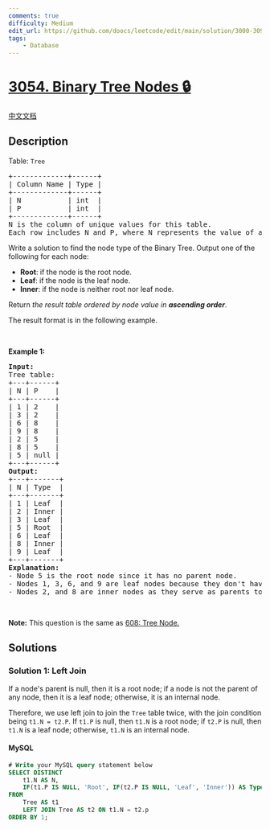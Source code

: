 ```yaml
---
comments: true
difficulty: Medium
edit_url: https://github.com/doocs/leetcode/edit/main/solution/3000-3099/3054.Binary%20Tree%20Nodes/README_EN.md
tags:
    - Database
---
```


<!-- problem:start -->

# [3054. Binary Tree Nodes 🔒](https://leetcode.com/problems/binary-tree-nodes)

[中文文档](/solution/3000-3099/3054.Binary%20Tree%20Nodes/README.md)

## Description

<!-- description:start -->

<p>Table: <font face="monospace"><code>Tree</code></font></p>

<pre>
+-------------+------+ 
| Column Name | Type | 
+-------------+------+ 
| N           | int  | 
| P           | int  |
+-------------+------+
N is the column of unique values for this table.
Each row includes N and P, where N represents the value of a node in Binary Tree, and P is the parent of N.
</pre>

<p>Write a solution to find the node type of the Binary Tree. Output one of the following for each node:</p>

<ul>
	<li><strong>Root</strong>: if the node is the root node.</li>
	<li><strong>Leaf</strong>: if the node is the leaf node.</li>
	<li><strong>Inner</strong>: if the node is neither root nor leaf node.</li>
</ul>

<p>Return <em>the result table ordered by node value in <strong>ascending order</strong></em>.</p>

<p>The result format is in the following example.</p>

<p>&nbsp;</p>
<p><strong class="example">Example 1:</strong></p>

<pre>
<strong>Input:</strong> 
Tree table:
+---+------+
| N | P    | 
+---+------+
| 1 | 2    |
| 3 | 2    | 
| 6 | 8    | 
| 9 | 8    | 
| 2 | 5    | 
| 8 | 5    | 
| 5 | null | 
+---+------+
<strong>Output:</strong> 
+---+-------+
| N | Type  | 
+---+-------+
| 1 | Leaf  | 
| 2 | Inner |
| 3 | Leaf  |
| 5 | Root  |
| 6 | Leaf  |
| 8 | Inner |
| 9 | Leaf  |    
+---+-------+
<strong>Explanation:</strong> 
- Node 5 is the root node since it has no parent node.
- Nodes 1, 3, 6, and 9 are leaf nodes because they don&#39;t have any child nodes.
- Nodes 2, and 8 are inner nodes as they serve as parents to some of the nodes in the structure.
</pre>

<p>&nbsp;</p>
<p><strong>Note:</strong> This question is the same as <a href="https://leetcode.com/problems/tree-node/description/" target="_blank"> 608: Tree Node.</a></p>

<!-- description:end -->

## Solutions

<!-- solution:start -->

### Solution 1: Left Join

If a node's parent is null, then it is a root node; if a node is not the parent of any node, then it is a leaf node; otherwise, it is an internal node.

Therefore, we use left join to join the `Tree` table twice, with the join condition being `t1.N = t2.P`. If `t1.P` is null, then `t1.N` is a root node; if `t2.P` is null, then `t1.N` is a leaf node; otherwise, `t1.N` is an internal node.

<!-- tabs:start -->

#### MySQL

```sql
# Write your MySQL query statement below
SELECT DISTINCT
    t1.N AS N,
    IF(t1.P IS NULL, 'Root', IF(t2.P IS NULL, 'Leaf', 'Inner')) AS Type
FROM
    Tree AS t1
    LEFT JOIN Tree AS t2 ON t1.N = t2.p
ORDER BY 1;
```

<!-- tabs:end -->

<!-- solution:end -->

<!-- problem:end -->
